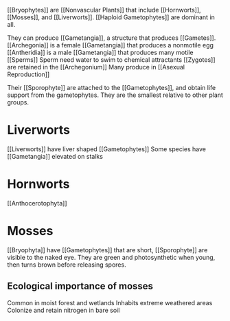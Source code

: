 [[Bryophytes]] are [[Nonvascular Plants]] that include [[Hornworts]], [[Mosses]], and [[Liverworts]]. [[Haploid Gametophytes]] are dominant in all. 

They can produce [[Gametangia]], a structure that produces [[Gametes]].
[[Archegonia]] is a female [[Gametangia]] that produces a nonmotile egg
[[Antheridia]] is a male [[Gametangia]] that produces many motile [[Sperms]]
	Sperm need water to swim to chemical attractants
[[Zygotes]] are retained in the [[Archegonium]]
Many produce in [[Asexual Reproduction]]

Their [[Sporophyte]] are attached to the [[Gametophytes]], and obtain life support from the gametophytes. They are the smallest relative to other plant groups.

# Liverworts

[[Liverworts]] have liver shaped [[Gametophytes]]
Some species have [[Gametangia]] elevated on stalks 

# Hornworts

[[Anthocerotophyta]] 

# Mosses

[[Bryophyta]] have [[Gametophytes]] that are short, [[Sporophyte]] are visible to the naked eye. They are green and photosynthetic when young, then turns brown before releasing spores.

## Ecological importance of mosses

Common in moist forest and wetlands
Inhabits extreme weathered areas
Colonize and retain nitrogen in bare soil

